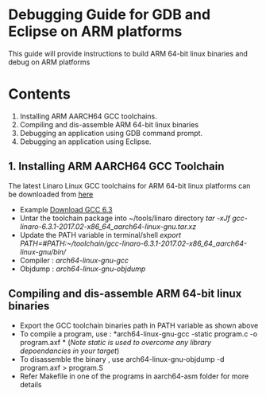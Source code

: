 # Debugging Guide for GDB and Eclipse on ARM platforms
This guide will provide instructions to build ARM 64-bit linux binaries and debug on ARM platforms

# Contents

1.	Installing ARM AARCH64 GCC toolchains.
2.  Compiling and dis-assemble ARM 64-bit linux binaries
3.	Debugging an application using GDB command prompt.
4.	Debugging an application using Eclipse.


## 1. Installing ARM AARCH64 GCC Toolchain
The latest Linaro Linux GCC toolchains for ARM 64-bit linux platforms can be downloaded from [here](https://releases.linaro.org/components/toolchain/binaries/latest/aarch64-linux-gnu/)
* Example [Download GCC 6.3](https://releases.linaro.org/components/toolchain/binaries/6.3-2017.02/aarch64-linux-gnu/gcc-linaro-6.3.1-2017.02-x86_64_aarch64-linux-gnu.tar.xz)
* Untar the toolchain package into ~/tools/linaro directory _*tar -xJf gcc-linaro-6.3.1-2017.02-x86_64_aarch64-linux-gnu.tar.xz*_
* Update the PATH variable in terminal/shell  *export PATH=#PATH:~/toolchain/gcc-linaro-6.3.1-2017.02-x86_64_aarch64-linux-gnu/bin/*
* Compiler : _*arch64-linux-gnu-gcc*_
* Objdump  : _*arch64-linux-gnu-objdump*_


## Compiling and dis-assemble ARM 64-bit linux binaries

* Export the GCC toolchain binaries path in PATH variable as shown above
* To compile a program, use : *arch64-linux-gnu-gcc -static  program.c -o program.axf  *  (_Note static is used to overcome any library depoendancies in your target_)
* To disassemble the binary , use arch64-linux-gnu-objdump -d program.axf > program.S
* Refer Makefile in one of the programs in aarch64-asm folder for more details

